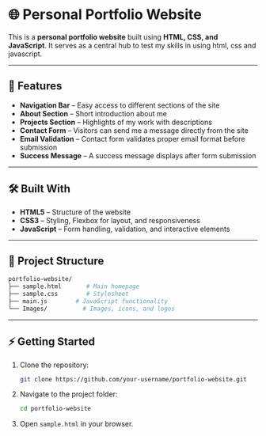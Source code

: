 # 🌐 Personal Portfolio Website

This is a **personal portfolio website** built using **HTML, CSS, and JavaScript**. It serves as a central hub to test my skills in using html, css and javascript.

---

## 🚀 Features

* **Navigation Bar** – Easy access to different sections of the site
* **About Section** – Short introduction about me
* **Projects Section** – Highlights of my work with descriptions
* **Contact Form** – Visitors can send me a message directly from the site
* **Email Validation** – Contact form validates proper email format before submission
* **Success Message** – A success message displays after form submission

---

## 🛠️ Built With

* **HTML5** – Structure of the website
* **CSS3** – Styling, Flexbox for layout, and responsiveness
* **JavaScript** – Form handling, validation, and interactive elements

---

## 📂 Project Structure

```bash
portfolio-website/
├── sample.html       # Main homepage
├── sample.css        # Stylesheet
├── main.js        # JavaScript functionality
└── Images/          # Images, icons, and logos
```

---

## ⚡ Getting Started

1. Clone the repository:

   ```bash
   git clone https://github.com/your-username/portfolio-website.git
   ```

2. Navigate to the project folder:

   ```bash
   cd portfolio-website
   ```

3. Open `sample.html` in your browser.
